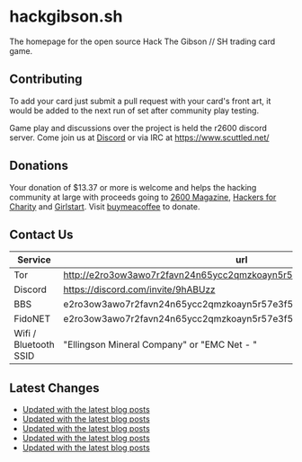 # hackgibson.sh
The homepage for the open source Hack The Gibson // SH trading card game.


## Contributing

To add your card just submit a pull request with your card's front art, it would be added to the next run of set after community play testing.

Game play and discussions over the project is held the r2600 discord server. Come join us at [Discord](https://discord.com/invite/9hABUzz) or via IRC at https://www.scuttled.net/


## Donations

Your donation of $13.37 or more is welcome and helps the hacking community at large with proceeds going to [2600 Magazine](https://2600.com/), [Hackers for Charity](https://hackersforcharity.org) and [Girlstart](https://girlstart.org).  Visit [buymeacoffee](https://www.buymeacoffee.com/hackgibson.sh) to donate.


## Contact Us

Service | url
-|-
Tor | http://e2ro3ow3awo7r2favn24n65ycc2qmzkoayn5r57e3f56nvjwdcgg32ad.onion
Discord | https://discord.com/invite/9hABUzz
BBS | e2ro3ow3awo7r2favn24n65ycc2qmzkoayn5r57e3f56nvjwdcgg32ad.onion:23
FidoNET | e2ro3ow3awo7r2favn24n65ycc2qmzkoayn5r57e3f56nvjwdcgg32ad.onion:24554
Wifi / Bluetooth SSID | "Ellingson Mineral Company" or "EMC Net - <fidonet address>"

## Latest Changes
<!-- BLOG-POST-LIST:START -->
- [Updated with the latest blog posts](https://github.com/DFW2600/hackgibson.sh/commit/036d50e1976052e520f3a4ceb8861ee60fd26cdf)
- [Updated with the latest blog posts](https://github.com/DFW2600/hackgibson.sh/commit/304810e99ba08248799f3ff9ee5e924015b7ecbb)
- [Updated with the latest blog posts](https://github.com/DFW2600/hackgibson.sh/commit/2e42a1db887be3cae4c22c4df73f93fd8c48b918)
- [Updated with the latest blog posts](https://github.com/DFW2600/hackgibson.sh/commit/9e1cafe635679d501da0d8e5a9a92d7d6e7d793b)
- [Updated with the latest blog posts](https://github.com/DFW2600/hackgibson.sh/commit/3b99dad8abe775ca6e7738c81ddbef42c0156d05)
<!-- BLOG-POST-LIST:END -->
